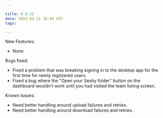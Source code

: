 ```yaml
---

title: 0.0.22
date: 2023-03-11 16:44 UTC
tags: 

---
```


New Features:

* None

Bugs fixed:

* Fixed a problem that was breaking signing in to the desktop app for the first time for
  newly registered users.
* Fixed a bug where the "Open your Seshy folder" button on the dashboard wouldn't work
  until you had visited the team listing screen.

Known Issues:

* Need better handling around upload failures and retries.
* Need better handling around download failures and retries.



